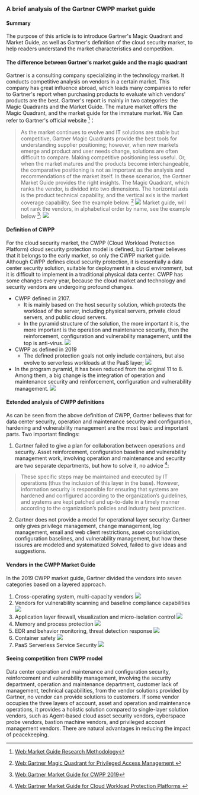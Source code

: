 ### A brief analysis of the Gartner CWPP market guide

#### Summary
The purpose of this article is to introduce Gartner's Magic Quadrant and Market Guide, as well as Gartner's definition of the cloud security market, to help readers understand the market characteristics and competition.

#### The difference between Gartner's market guide and the magic quadrant
Gartner is a consulting company specializing in the technology market. It conducts competitive analysis on vendors in a certain market. This company has great influence abroad, which leads many companies to refer to Gartner's report when purchasing products to evaluate which vendors’ products are the best.
Gartner's report is mainly in two categories: the Magic Quadrants and the Market Guide. The mature market offers the Magic Quadrant, and the market guide for the immature market. We Can refer to Gartner's official website [^1]：
> As the market continues to evolve and IT solutions are stable but competitive, Gartner Magic Quadrants provide the best tools for understanding supplier positioning; however, when new markets emerge and product and user needs change, solutions are often difficult to compare. Making competitive positioning less useful. Or, when the market matures and the products become interchangeable, the comparative positioning is not as important as the analysis and recommendations of the market itself. In these scenarios, the Gartner Market Guide provides the right insights.
The Magic Quadrant, which ranks the vendor, is divided into two dimensions. The horizontal axis is the product technical capability, and the vertical axis is the market coverage capability. See the example below. [^2]
![](pam.png)
Market guide, will not rank the vendors, in alphabetical order by name, see the example below [^3]:
![](CleanShot%202019-08-06%20at%2016.06.54.png)


#### Definition of CWPP
For the cloud security market, the CWPP (Cloud Workload Protection Platform) cloud security protection model is defined, but Gartner believes that it belongs to the early market, so only the CWPP market guide.
Although CWPP defines cloud security protection, it is essentially a data center security solution, suitable for deployment in a cloud environment, but it is difficult to implement in a traditional physical data center.
CWPP has some changes every year, because the cloud market and technology and security vendors are undergoing profound changes.
- CWPP defined in 2107.
	- It is mainly based on the host security solution, which protects the workload of the server, including physical servers, private cloud servers, and public cloud servers.
	- In the pyramid structure of the solution, the more important it is, the more important is the operation and maintenance security, then the reinforcement, configuration and vulnerability management, until the top is anti-virus.
![](DraggedImage.png)
- CWPP as defined in 2019
	- The defined protection goals not only include containers, but also evolve to serverless workloads at the PaaS layer;
![](CleanShot%202019-08-06%20at%2016.28.45.png)
- In the program pyramid, it has been reduced from the original 11 to 8. Among them, a big change is the integration of operation and maintenance security and reinforcement, configuration and vulnerability management.
![](CleanShot%202019-08-06%20at%2016.32.10.png)


#### Extended analysis of CWPP definitions

As can be seen from the above definition of CWPP, Gartner believes that for data center security, operation and maintenance security and configuration, hardening and vulnerability management are the most basic and important parts.
Two important findings:
1. Gartner failed to give a plan for collaboration between operations and security. Asset reinforcement, configuration baseline and vulnerability management work, involving operation and maintenance and security are two separate departments, but how to solve it, no advice [^4]:
> These specific steps may be maintained and executed by IT operations (thus the inclusion of this layer in the base). However, information security is responsible for ensuring that systems are hardened and configured according to the organization’s guidelines, and systems are kept patched and up-to-date in a timely manner according to the organization’s policies and industry best practices. 
2. Gartner does not provide a model for operational layer security: Gartner only gives privilege management, change management, log management, email and web client restrictions, asset consolidation, configuration baselines, and vulnerability management, but how these issures are modeled and systematized Solved, failed to give ideas and suggestions.

#### Vendors in the CWPP Market Guide
In the 2019 CWPP market guide, Gartner divided the vendors into seven categories based on a layered approach.
1. Cross-operating system, multi-capacity vendors
![](CleanShot%202019-08-06%20at%2018.11.41.png)
2. Vendors for vulnerability scanning and baseline compliance capabilities
![](CleanShot%202019-08-06%20at%2018.13.11.png)
3. Application layer firewall, visualization and micro-isolation control
![](CleanShot%202019-08-06%20at%2018.14.22.png)
4. Memory and process protection
![](CleanShot%202019-08-06%20at%2018.15.17.png)
5. EDR and behavior monitoring, threat detection response
![](CleanShot%202019-08-06%20at%2018.15.52.png)
6. Container safety
![](CleanShot%202019-08-06%20at%2018.16.46.png)
7. PaaS Serverless Service Security
![](CleanShot%202019-08-06%20at%2018.17.18.png)

#### Seeing competition from CWPP model

Data center operation and maintenance and configuration security, reinforcement and vulnerability management, involving the security department, operation and maintenance department, customer lack of management, technical capabilities, from the vendor solutions provided by Gartner, no vendor can provide solutions to customers. 
If some vendor occupies the three layers of account, asset and operation and maintenance operations, it provides a holistic solution compared to single-layer solution vendors, such as Agent-based cloud asset security vendors, cyberspace probe vendors, bastion machine vendors, and privileged account management vendors. There are natural advantages in reducing the impact of peacekeeping.

[^1]:	[Web:Market Guide Research Methodology](https://www.gartner.com/en/research/methodologies/market-guide)

[^2]:	[Web:Gartner Magic Quadrant for Privileged Access Management ](https://www.gartner.com/doc/reprints?id=1-5WGQSGT&ct=181205&st=sb)

[^3]:	[Web:Gartner Market Guide for CWPP 2019](https://www.gartner.com/doc/reprints?id=1-6IQ667E&ct=190412&st=sb)

[^4]:	[Web:Gartner Market Guide for Cloud Workload Protection Platforms ](https://www.gartner.com/doc/reprints?id=1-6IQ667E&ct=190412&st=sb#dv_5_standard_configuration)